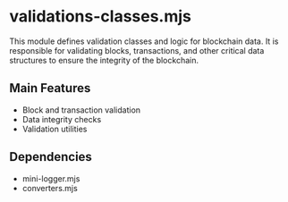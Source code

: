 # validations-classes.mjs

This module defines validation classes and logic for blockchain data. It is responsible for validating blocks, transactions, and other critical data structures to ensure the integrity of the blockchain.

## Main Features
- Block and transaction validation
- Data integrity checks
- Validation utilities

## Dependencies
- mini-logger.mjs
- converters.mjs
